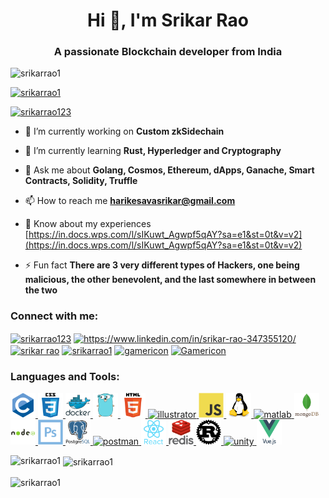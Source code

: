 <h1 align="center">Hi 👋, I'm Srikar Rao</h1>
<h3 align="center">A passionate Blockchain developer from India</h3>

<p align="left"> <img src="https://komarev.com/ghpvc/?username=srikarrao1&label=Profile%20views&color=0e75b6&style=flat" alt="srikarrao1" /> </p>

<p align="left"> <a href="https://github.com/ryo-ma/github-profile-trophy"><img src="https://github-profile-trophy.vercel.app/?username=srikarrao1" alt="srikarrao1" /></a> </p>

<p align="left"> <a href="https://twitter.com/srikarrao123" target="blank"><img src="https://img.shields.io/twitter/follow/srikarrao123?logo=twitter&style=for-the-badge" alt="srikarrao123" /></a> </p>

- 🔭 I’m currently working on **Custom zkSidechain**

- 🌱 I’m currently learning **Rust, Hyperledger and Cryptography**

- 💬 Ask me about **Golang, Cosmos, Ethereum, dApps, Ganache, Smart Contracts, Solidity, Truffle**

- 📫 How to reach me **harikesavasrikar@gmail.com**

- 📄 Know about my experiences [https://in.docs.wps.com/l/sIKuwt_Agwpf5qAY?sa=e1&st=0t&v=v2](https://in.docs.wps.com/l/sIKuwt_Agwpf5qAY?sa=e1&st=0t&v=v2)

- ⚡ Fun fact **There are 3 very different types of Hackers, one being malicious, the other benevolent, and the last somewhere in between the two**

<h3 align="left">Connect with me:</h3>
<p align="left">
<a href="https://twitter.com/srikarrao123" target="blank"><img align="center" src="https://raw.githubusercontent.com/rahuldkjain/github-profile-readme-generator/master/src/images/icons/Social/twitter.svg" alt="srikarrao123" height="30" width="40" /></a>
<a href="https://linkedin.com/in/https://www.linkedin.com/in/srikar-rao-347355120/" target="blank"><img align="center" src="https://raw.githubusercontent.com/rahuldkjain/github-profile-readme-generator/master/src/images/icons/Social/linked-in-alt.svg" alt="https://www.linkedin.com/in/srikar-rao-347355120/" height="30" width="40" /></a>
<a href="https://fb.com/srikar rao" target="blank"><img align="center" src="https://raw.githubusercontent.com/rahuldkjain/github-profile-readme-generator/master/src/images/icons/Social/facebook.svg" alt="srikar rao" height="30" width="40" /></a>
<a href="https://instagram.com/srikarrao1" target="blank"><img align="center" src="https://raw.githubusercontent.com/rahuldkjain/github-profile-readme-generator/master/src/images/icons/Social/instagram.svg" alt="srikarrao1" height="30" width="40" /></a>
<a href="https://www.leetcode.com/gamericon" target="blank"><img align="center" src="https://raw.githubusercontent.com/rahuldkjain/github-profile-readme-generator/master/src/images/icons/Social/leet-code.svg" alt="gamericon" height="30" width="40" /></a>
<a href="https://discord.gg/Gamericon" target="blank"><img align="center" src="https://raw.githubusercontent.com/rahuldkjain/github-profile-readme-generator/master/src/images/icons/Social/discord.svg" alt="Gamericon" height="30" width="40" /></a>
</p>

<h3 align="left">Languages and Tools:</h3>
<p align="left"> <a href="https://www.cprogramming.com/" target="_blank" rel="noreferrer"> <img src="https://raw.githubusercontent.com/devicons/devicon/master/icons/c/c-original.svg" alt="c" width="40" height="40"/> </a> <a href="https://www.w3schools.com/css/" target="_blank" rel="noreferrer"> <img src="https://raw.githubusercontent.com/devicons/devicon/master/icons/css3/css3-original-wordmark.svg" alt="css3" width="40" height="40"/> </a> <a href="https://www.docker.com/" target="_blank" rel="noreferrer"> <img src="https://raw.githubusercontent.com/devicons/devicon/master/icons/docker/docker-original-wordmark.svg" alt="docker" width="40" height="40"/> </a> <a href="https://golang.org" target="_blank" rel="noreferrer"> <img src="https://raw.githubusercontent.com/devicons/devicon/master/icons/go/go-original.svg" alt="go" width="40" height="40"/> </a> <a href="https://www.w3.org/html/" target="_blank" rel="noreferrer"> <img src="https://raw.githubusercontent.com/devicons/devicon/master/icons/html5/html5-original-wordmark.svg" alt="html5" width="40" height="40"/> </a> <a href="https://www.adobe.com/in/products/illustrator.html" target="_blank" rel="noreferrer"> <img src="https://www.vectorlogo.zone/logos/adobe_illustrator/adobe_illustrator-icon.svg" alt="illustrator" width="40" height="40"/> </a> <a href="https://developer.mozilla.org/en-US/docs/Web/JavaScript" target="_blank" rel="noreferrer"> <img src="https://raw.githubusercontent.com/devicons/devicon/master/icons/javascript/javascript-original.svg" alt="javascript" width="40" height="40"/> </a> <a href="https://www.linux.org/" target="_blank" rel="noreferrer"> <img src="https://raw.githubusercontent.com/devicons/devicon/master/icons/linux/linux-original.svg" alt="linux" width="40" height="40"/> </a> <a href="https://www.mathworks.com/" target="_blank" rel="noreferrer"> <img src="https://upload.wikimedia.org/wikipedia/commons/2/21/Matlab_Logo.png" alt="matlab" width="40" height="40"/> </a> <a href="https://www.mongodb.com/" target="_blank" rel="noreferrer"> <img src="https://raw.githubusercontent.com/devicons/devicon/master/icons/mongodb/mongodb-original-wordmark.svg" alt="mongodb" width="40" height="40"/> </a> <a href="https://nodejs.org" target="_blank" rel="noreferrer"> <img src="https://raw.githubusercontent.com/devicons/devicon/master/icons/nodejs/nodejs-original-wordmark.svg" alt="nodejs" width="40" height="40"/> </a> <a href="https://www.photoshop.com/en" target="_blank" rel="noreferrer"> <img src="https://raw.githubusercontent.com/devicons/devicon/master/icons/photoshop/photoshop-line.svg" alt="photoshop" width="40" height="40"/> </a> <a href="https://www.postgresql.org" target="_blank" rel="noreferrer"> <img src="https://raw.githubusercontent.com/devicons/devicon/master/icons/postgresql/postgresql-original-wordmark.svg" alt="postgresql" width="40" height="40"/> </a> <a href="https://postman.com" target="_blank" rel="noreferrer"> <img src="https://www.vectorlogo.zone/logos/getpostman/getpostman-icon.svg" alt="postman" width="40" height="40"/> </a> <a href="https://reactjs.org/" target="_blank" rel="noreferrer"> <img src="https://raw.githubusercontent.com/devicons/devicon/master/icons/react/react-original-wordmark.svg" alt="react" width="40" height="40"/> </a> <a href="https://redis.io" target="_blank" rel="noreferrer"> <img src="https://raw.githubusercontent.com/devicons/devicon/master/icons/redis/redis-original-wordmark.svg" alt="redis" width="40" height="40"/> </a> <a href="https://www.rust-lang.org" target="_blank" rel="noreferrer"> <img src="https://raw.githubusercontent.com/devicons/devicon/master/icons/rust/rust-plain.svg" alt="rust" width="40" height="40"/> </a> <a href="https://unity.com/" target="_blank" rel="noreferrer"> <img src="https://www.vectorlogo.zone/logos/unity3d/unity3d-icon.svg" alt="unity" width="40" height="40"/> </a> <a href="https://vuejs.org/" target="_blank" rel="noreferrer"> <img src="https://raw.githubusercontent.com/devicons/devicon/master/icons/vuejs/vuejs-original-wordmark.svg" alt="vuejs" width="40" height="40"/> </a> </p>

<p><img align="left" src="https://github-readme-stats.vercel.app/api/top-langs?username=srikarrao1&show_icons=true&locale=en&layout=compact" alt="srikarrao1" /></p>

<p>&nbsp;<img align="center" src="https://github-readme-stats.vercel.app/api?username=srikarrao1&show_icons=true&locale=en" alt="srikarrao1" /></p>

<p><img align="center" src="https://github-readme-streak-stats.herokuapp.com/?user=srikarrao1&" alt="srikarrao1" /></p>
